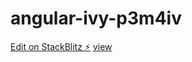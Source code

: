 # angular-ivy-p3m4iv

[Edit on StackBlitz ⚡️](https://stackblitz.com/edit/angular-ivy-p3m4iv)
[view](https://angular-ivy-p3m4iv.stackblitz.io/)
